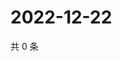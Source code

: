 # 2022-12-22

共 0 条

<!-- BEGIN WEIBO -->
<!-- 最后更新时间 Thu Dec 22 2022 06:12:55 GMT+0800 (China Standard Time) -->

<!-- END WEIBO -->

